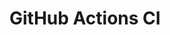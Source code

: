 # GitHub Actions CI





















































































































































































































































































































































































































































































































































































































































































































































































































































































































































































































































































































































































































































































































































